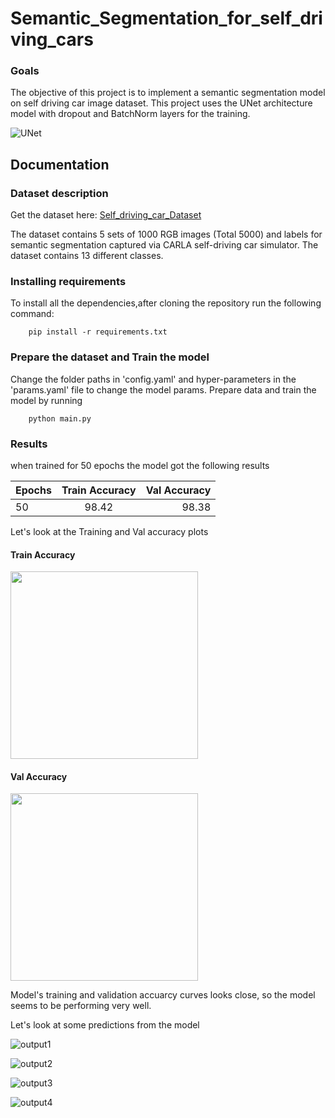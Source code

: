 # Semantic_Segmentation_for_self_driving_cars

### Goals
The objective of this project is to implement a semantic segmentation model on self driving car image dataset. This project uses the UNet architecture model with dropout and BatchNorm layers for the training.

![UNet](https://github.com/rsmeghana8/Semantic_Segmentation_for_self_driving_cars/assets/57563443/6aa69b8e-4212-4388-b8e4-98a25f21074c)


## Documentation
### Dataset description
Get the dataset here: [Self_driving_car_Dataset](https://www.kaggle.com/datasets/kumaresanmanickavelu/lyft-udacity-challenge/data)

The dataset contains 5 sets of 1000 RGB images (Total 5000) and labels for semantic segmentation captured via CARLA self-driving car simulator. The dataset contains 13 different classes.

### Installing requirements
To install all the dependencies,after cloning the repository run the following command:
```
    pip install -r requirements.txt
```

### Prepare the dataset and Train the model

Change the folder paths in 'config.yaml' and hyper-parameters  in the 'params.yaml' file to change the model params. Prepare data and train the model by running 

```
    python main.py

```
### Results

when trained for 50 epochs the model got the following results

|      Epochs   |  Train Accuracy |  Val Accuracy |
| :------------ |:---------------:| -------------:|
|       50      |      98.42       |    98.38     |

Let's look at the Training and Val accuracy plots

#### Train Accuracy

<img src="https://github.com/rsmeghana8/Semantic_Segmentation_for_self_driving_cars/assets/57563443/63439468-45c0-435f-bb4a-ec368134aa77"  width = '300'>

#### Val Accuracy

<img src="https://github.com/rsmeghana8/Semantic_Segmentation_for_self_driving_cars/assets/57563443/0c00201a-7043-4932-9dd2-f39c77ced25c" width="300">




Model's training and validation accuarcy curves looks close, so the model seems to be performing very well.

Let's look at some predictions from the model

![output1](https://github.com/rsmeghana8/Semantic_Segmentation_for_self_driving_cars/assets/57563443/9ae7e9bf-040b-4ed1-83cf-ea7b74c01383)

![output2](https://github.com/rsmeghana8/Semantic_Segmentation_for_self_driving_cars/assets/57563443/d42dc87b-14d3-4d4f-98cf-eedbc7d703d0)

![output3](https://github.com/rsmeghana8/Semantic_Segmentation_for_self_driving_cars/assets/57563443/f6f45a35-8452-4a86-bf5e-2f30b6b26eec)

![output4](https://github.com/rsmeghana8/Semantic_Segmentation_for_self_driving_cars/assets/57563443/431bd349-8d61-408b-a89e-4a48b9a78641)





